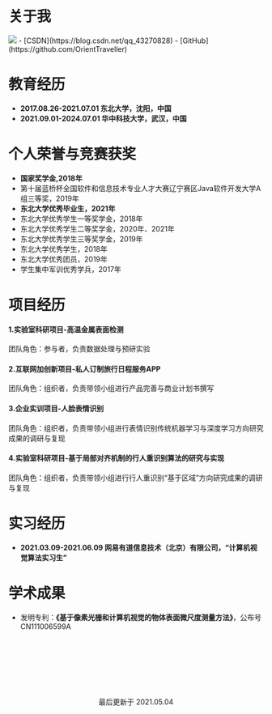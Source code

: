 # 关于我
<img class="profile-picture" src="https://orienttraveller.github.io/sfr3.jpg">
- [CSDN](https://blog.csdn.net/qq_43270828)
- [GitHub](https://github.com/OrientTraveller)

# 教育经历
- **2017.08.26-2021.07.01  东北大学，沈阳，中国**
- **2021.09.01-2024.07.01  华中科技大学，武汉，中国**

# 个人荣誉与竞赛获奖
- **国家奖学金,2018年**
- 第十届蓝桥杯全国软件和信息技术专业人才大赛辽宁赛区Java软件开发大学A组三等奖，2019年
- **东北大学优秀毕业生，2021年**
- 东北大学优秀学生一等奖学金，2018年
- 东北大学优秀学生二等奖学金，2020年、2021年
- 东北大学优秀学生三等奖学金，2019年
- 东北大学优秀学生，2018年
- 东北大学优秀团员，2019年
- 学生集中军训优秀学兵，2017年


# 项目经历
#### 1.实验室科研项目-高温金属表面检测
团队角色：参与者，负责数据处理与预研实验
#### 2.互联网加创新项目-私人订制旅行日程服务APP
团队角色：组织者，负责带领小组进行产品完善与商业计划书撰写
#### 3.企业实训项目-人脸表情识别
团队角色：组织者，负责带领小组进行表情识别传统机器学习与深度学习方向研究成果的调研与复现
#### 4.实验室科研项目-基于局部对齐机制的行人重识别算法的研究与实现
团队角色：组织者，负责带领小组进行行人重识别“基于区域”方向研究成果的调研与复现

# 实习经历
- **2021.03.09-2021.06.09  网易有道信息技术（北京）有限公司，“计算机视觉算法实习生”**

# 学术成果
- 发明专利：**《基于像素光栅和计算机视觉的物体表面微尺度测量方法》**，公布号CN111006599A

<br><br/><br><br/><br><br/>
<center>最后更新于 2021.05.04</center>
